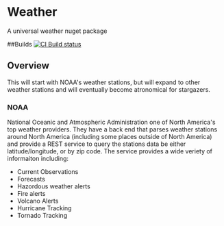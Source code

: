 # Weather
A universal weather nuget package

##Builds
[![CI Build status](https://dynamensions.visualstudio.com/Open%20Source/_apis/build/status/Weather%20CI%20Pipline)](https://dynamensions.visualstudio.com/Open%20Source/_build/latest?definitionId=28)

## Overview
This will start with NOAA's weather stations, but will expand to other weather stations and will eventually become atronomical for stargazers.

### NOAA
National Oceanic and Atmospheric Administration one of North America's top weather providers. They have a back end that parses weather stations around North America (including some places outside of North America) and provide a REST service to query the stations data be either latitude/longitude, or by zip code. The service provides a wide veriety of informaiton including:
- Current Observations
- Forecasts
- Hazordous weather alerts
- Fire alerts
- Volcano Alerts
- Hurricane Tracking
- Tornado Tracking

